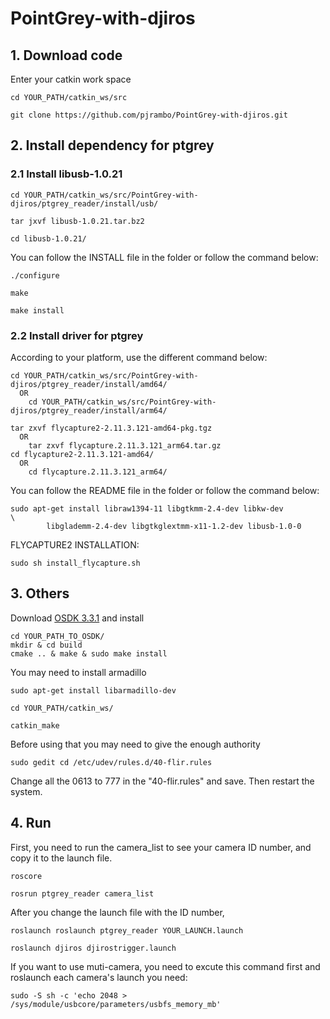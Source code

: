 # PointGrey-with-djiros
## 1. Download code  
   Enter your catkin work space  
```
cd YOUR_PATH/catkin_ws/src  
  
git clone https://github.com/pjrambo/PointGrey-with-djiros.git
```
## 2. Install dependency for ptgrey
### 2.1 Install libusb-1.0.21  
```
cd YOUR_PATH/catkin_ws/src/PointGrey-with-djiros/ptgrey_reader/install/usb/  
  
tar jxvf libusb-1.0.21.tar.bz2  
  
cd libusb-1.0.21/  
```  
You can follow the INSTALL file in the folder or follow the command below:  
```
./configure  
  
make  
  
make install  
```
### 2.2 Install driver for ptgrey  
According to your platform, use the different command below:
```
cd YOUR_PATH/catkin_ws/src/PointGrey-with-djiros/ptgrey_reader/install/amd64/  
  OR  
    cd YOUR_PATH/catkin_ws/src/PointGrey-with-djiros/ptgrey_reader/install/arm64/
```
  
```
tar zxvf flycapture2-2.11.3.121-amd64-pkg.tgz  
  OR  
    tar zxvf flycapture.2.11.3.121_arm64.tar.gz  
cd flycapture2-2.11.3.121-amd64/  
  OR  
    cd flycapture.2.11.3.121_arm64/
```
You can follow the README file in the folder or follow the command below:  
```
sudo apt-get install libraw1394-11 libgtkmm-2.4-dev libkw-dev                   \
        libglademm-2.4-dev libgtkglextmm-x11-1.2-dev libusb-1.0-0
```  
FLYCAPTURE2 INSTALLATION:
```
sudo sh install_flycapture.sh
```
## 3. Others  
Download [OSDK 3.3.1](https://github.com/dji-sdk/Onboard-SDK/releases/tag/v3.3.1) and install
```
cd YOUR_PATH_TO_OSDK/
mkdir & cd build
cmake .. & make & sudo make install
```
You may need to install armadillo
```
sudo apt-get install libarmadillo-dev  
```
```
cd YOUR_PATH/catkin_ws/  
  
catkin_make
```
Before using that you may need to give the enough authority  
```
sudo gedit cd /etc/udev/rules.d/40-flir.rules
```  
Change all the 0613 to 777 in the "40-flir.rules" and save.
Then restart the system.
## 4. Run  
First, you need to run the camera_list to see your camera ID number, and copy it to the launch file.  
```
roscore  
  
rosrun ptgrey_reader camera_list
```
After you change the launch file with the ID number,  
```
roslaunch roslaunch ptgrey_reader YOUR_LAUNCH.launch  
  
roslaunch djiros djirostrigger.launch
```
If you want to use muti-camera, you need to excute this command first and roslaunch each camera's launch you need:  
```
sudo -S sh -c 'echo 2048 > /sys/module/usbcore/parameters/usbfs_memory_mb'  
```
